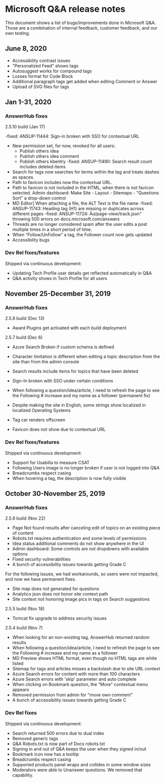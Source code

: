 # Microsoft Q&A release notes

This document shows a list of bugs/improvements done in Microsoft Q&A. Those are a combination of internal feedback, customer feedback, and our own testing.

## June 8, 2020

- Accessibility contrast issues
- "Personalized Feed" shows tags
- Autosuggest works for compound tags
- Losses format for Code Block
- Additional paragraph tags get added when editing Comment or Answer
- Upload of SVG files for tags

## Jan 1-31, 2020

### AnswerHub fixes

2.5.10 build (Jan 17)

-fixed: ANSUP-11444: Sign-in broken with SSO for contextual URL
- New permission set, for now, revoked for all users:
    - Publish others idea                      
    - Publish others idea comment                  
    - Publish others kbentry
-fixed: ANSUP-11490: Search result count includes deleted items
- Search for tags now searches for terms within the tag and treats dashes as spaces.
- Path to favicon includes now the contextual URL.
- Path to favicon is not included in the HTML, when there is not favicon selected.
Admin dashboard: Make Site - Layout - Sitemaps - "Questions Sort" a drop-down control
- MD Editor] When attaching a file, the ALT Text is the file name
-fixed: ANSUP-11743: Heading tag (H1) are missing or duplicates across different pages
-fixed: ANSUP-11724: Äú/page-view/track.json" throwing 500 errors on docs.microsoft.com/answers
- Threads are no longer considered spam after the user edits a post multiple times in a short period of time.
- When “Follow/UnFollow” a tag, the Follower count now gets updated
- Accessibility bugs

### Dev Rel fixes/features

Shipped via continuous development: 

- Updating Tech Profile user details get reflected automatically in Q&A
- Q&A activity shows in Tech Profile for all users

## November 25-December 31, 2019

### AnswerHub fixes

2.5.8 build (Dec 13)

- Award Plugins get activated with each build deployment

2.5.7 build (Dec 6)

- Azure Search Broken if custom schema is defined
- Character limitation is different when editing a topic description from the site than from the admin console

- Search results include items for topics that have been deleted
- Sign-In broken with SSO under certain conditions
- When following a question/idea/article, I need to refresh the page to see the Following # increase and my name as a follower (permanent fix)
- Despite making the site in English, some strings show localized in localized Operating Systems
- Tag car renders offscreen
- Favicon does not show due to contextual URL

### Dev Rel fixes/features

Shipped via continuous development: 

* Support for Usabilla to measure CSAT 
* Following Users image is no longer broken if user is not logged into Q&A
* Breadcrumbs respect casing
* When hovering a tag, the description is now fully visible

## October 30-November 25, 2019

### AnswerHub fixes

2.5.6 build (Nov 22)

* Page Not found results after canceling edit of topics on an existing piece of content
* Robots.txt requires authentication and some levels of permissions
* Idea status additional comments do not show anywhere in the UI
* Admin dashboard: Some controls are not dropdowns with available options
* Fixed security vulnerabilities
* A bunch of accessibility issues towards getting Grade C

For the following issues, we had workarounds, so users were not impacted, and now we have permanent fixes.
* Site map does not generated for questions
* Analytics json does not honor site context path
* Site context not honoring image pics in tags on Search suggestions

2.5.5 build (Nov 18)

* Tomcat fix upgrade to address security issues

2.5.4 build (Nov 7)

* When looking for an non-existing tag, AnswerHub returned random results
* When following a question/idea/article, I need to refresh the page to see the Following # increase and my name as a follower
* MD Preview shows HTML format, even though no HTML tags are white listed
* Sitemap for tags and articles misses a backslash due to site URL context
* Azure Search errors for content with more than 100 characters
* Azure Search errors with 'skip' parameter and auto complete
* When clicking on Bookmark question, the "More" contextual menu appears
* Removed permission from admin for "move own comment"
* A bunch of accessibility issues towards getting Grade C

### Dev Rel fixes

Shipped via continuous development: 

* Search returned 500 errors due to dual index
* Removed generic tags 
* Q&A Robots.txt is now part of Docs robots.txt
* Signing in and out of Q&A keeps the user when they signed in/out
* Bookmark icon now has a tooltip
* Breadcrumbs respect casing
* Supported products panel wraps and collides in some window sizes
* Moderators were able to Unanswer questions. We removed that capability.
